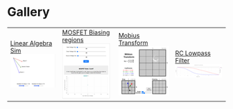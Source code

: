 # Gallery

|     |     |     |     |
| --- | --- | --- | --- |
| [Linear Algebra Sim]( ./Linear-Algebra-Sim/index.md) ![thumbnail](./thumbnails/Linear-Algebra-Sim.png) | [MOSFET Biasing regions]( ./MOSFET-Biasing/index.md) ![thumbnail](./thumbnails/MOSFET-Biasing.png) | [Mobius Transform]( ./Mobius-Transform/index.md) ![thumbnail](./thumbnails/Mobius-Transform.png) | [RC Lowpass Filter]( ./RC_Lowpass_filter/index.md) ![thumbnail](./thumbnails/RC_Lowpass_filter.png) |
